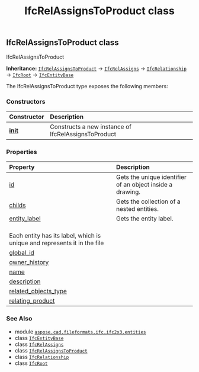 ﻿---
title: IfcRelAssignsToProduct class
second_title: Aspose.CAD for Python via .NET API References
description: 
type: docs
weight: 4440
url: /python-net/aspose.cad.fileformats.ifc.ifc2x3.entities/ifcrelassignstoproduct/
is_root: false
---

## IfcRelAssignsToProduct class

IfcRelAssignsToProduct



**Inheritance:** [`IfcRelAssignsToProduct`](/cad/python-net/aspose.cad.fileformats.ifc.ifc2x3.entities/ifcrelassignstoproduct) → 
[`IfcRelAssigns`](/cad/python-net/aspose.cad.fileformats.ifc.ifc2x3.entities/ifcrelassigns) → 
[`IfcRelationship`](/cad/python-net/aspose.cad.fileformats.ifc.ifc2x3.entities/ifcrelationship) → 
[`IfcRoot`](/cad/python-net/aspose.cad.fileformats.ifc.ifc2x3.entities/ifcroot) → 
[`IfcEntityBase`](/cad/python-net/aspose.cad.fileformats.ifc/ifcentitybase)



The IfcRelAssignsToProduct type exposes the following members:

### Constructors
| Constructor | Description |
| :- | :- |
| [__init__](/cad/python-net/aspose.cad.fileformats.ifc.ifc2x3.entities/ifcrelassignstoproduct/__init__/#) | Constructs a new instance of IfcRelAssignsToProduct |


### Properties
| Property | Description |
| :- | :- |
| [id](/cad/python-net/aspose.cad.fileformats.ifc.ifc2x3.entities/ifcrelassignstoproduct/id) | Gets the unique identifier of an object inside a drawing. |
| [childs](/cad/python-net/aspose.cad.fileformats.ifc.ifc2x3.entities/ifcrelassignstoproduct/childs) | Gets the collection of a nested entities. |
| [entity_label](/cad/python-net/aspose.cad.fileformats.ifc.ifc2x3.entities/ifcrelassignstoproduct/entity_label) | Gets the entity label.<br/>Each entity has its label, which is unique and represents it in the file |
| [global_id](/cad/python-net/aspose.cad.fileformats.ifc.ifc2x3.entities/ifcrelassignstoproduct/global_id) |  |
| [owner_history](/cad/python-net/aspose.cad.fileformats.ifc.ifc2x3.entities/ifcrelassignstoproduct/owner_history) |  |
| [name](/cad/python-net/aspose.cad.fileformats.ifc.ifc2x3.entities/ifcrelassignstoproduct/name) |  |
| [description](/cad/python-net/aspose.cad.fileformats.ifc.ifc2x3.entities/ifcrelassignstoproduct/description) |  |
| [related_objects_type](/cad/python-net/aspose.cad.fileformats.ifc.ifc2x3.entities/ifcrelassignstoproduct/related_objects_type) |  |
| [relating_product](/cad/python-net/aspose.cad.fileformats.ifc.ifc2x3.entities/ifcrelassignstoproduct/relating_product) |  |



### See Also
* module [`aspose.cad.fileformats.ifc.ifc2x3.entities`](..)
* class [`IfcEntityBase`](/cad/python-net/aspose.cad.fileformats.ifc/ifcentitybase)
* class [`IfcRelAssigns`](/cad/python-net/aspose.cad.fileformats.ifc.ifc2x3.entities/ifcrelassigns)
* class [`IfcRelAssignsToProduct`](/cad/python-net/aspose.cad.fileformats.ifc.ifc2x3.entities/ifcrelassignstoproduct)
* class [`IfcRelationship`](/cad/python-net/aspose.cad.fileformats.ifc.ifc2x3.entities/ifcrelationship)
* class [`IfcRoot`](/cad/python-net/aspose.cad.fileformats.ifc.ifc2x3.entities/ifcroot)
